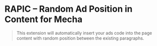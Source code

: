 RAPIC – Random Ad Position in Content for Mecha
===============================================

> This extension will automatically insert your ads code into the page content with random position between the existing paragraphs.